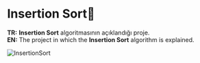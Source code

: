 # Insertion Sort🙌
<b>TR:</b> <b>Insertion Sort</b> algoritmasının açıklandığı proje.<br>
<b>EN:</b> The project in which the <b>Insertion Sort</b> algorithm is explained.<br>

![InsertionSort](https://user-images.githubusercontent.com/109991448/200264922-18ff9c45-978d-476d-8143-8b389e8f7ece.png)


